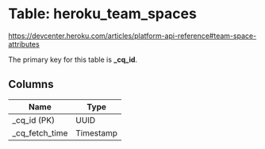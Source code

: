# Table: heroku_team_spaces
https://devcenter.heroku.com/articles/platform-api-reference#team-space-attributes

The primary key for this table is **_cq_id**.


## Columns
| Name          | Type          |
| ------------- | ------------- |
|_cq_id (PK)|UUID|
|_cq_fetch_time|Timestamp|